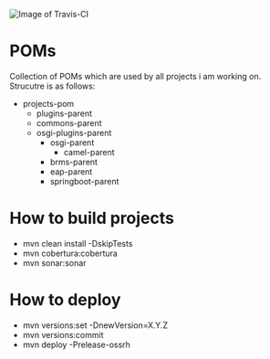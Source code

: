 ![Image of Travis-CI](https://travis-ci.org/garethahealy/poms.svg?branch=master)

# POMs
Collection of POMs which are used by all projects i am working on. Strucutre is as follows:

- projects-pom
    - plugins-parent
    - commons-parent
    - osgi-plugins-parent
        - osgi-parent
            - camel-parent
        - brms-parent
        - eap-parent
        - springboot-parent

# How to build projects
- mvn clean install -DskipTests
- mvn cobertura:cobertura
- mvn sonar:sonar

# How to deploy
- mvn versions:set -DnewVersion=X.Y.Z
- mvn versions:commit
- mvn deploy -Prelease-ossrh


